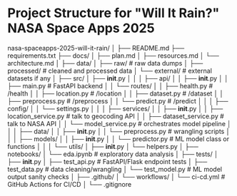 # Project Structure for "Will It Rain?" NASA Space Apps 2025

nasa-spaceapps-2025-will-it-rain/
│
├── README.md
├── requirements.txt
├── docs/
│   ├── plan.md
│   ├── resources.md
│   └── architecture.md
│
├── data/
│   ├── raw/                # raw data dumps
│   ├── processed/          # cleaned and processed data
│   └── external/           # external datasets if any
│
├── src/
│   ├── __init__.py
│   │
│   ├── api/
│   │   ├── __init__.py
│   │   ├── main.py           # FastAPI backend
│   │   └── routes/
│   │       ├── health.py          # /health
│   │       ├── location.py        # /location
│   │       ├── dataset.py         # /dataset
│   │       ├── preprocess.py      # /preprocess
│   │       └── predict.py         # /predict
│   │
│   ├── config/
│   │   └── settings.py
│   │
│   ├── services/
│   │   ├── __init__.py
│   │   ├── location_service.py    # talk to geocoding API
│   │   ├── dataset_service.py     # talk to NASA API
│   │   └── model_service.py       # orchestrates model pipeline
│   │
│   ├── data/
│   │   ├── __init__.py
│   │   └── preprocess.py     # wrangling scripts
│   │
│   ├── models/
│   │   ├── __init__.py
│   │   └── predictor.py      # ML model class or functions
│   │
│   └── utils/
│       ├── __init__.py
│       └── helpers.py
│
├── notebooks/
│   └── eda.ipynb          # exploratory data analysis
│
├── tests/
│   ├── __init__.py
│   ├── test_api.py         # FastAPI/Flask endpoint tests
│   ├── test_data.py        # data cleaning/wrangling
│   └── test_model.py       # ML model output sanity checks
│
├── .github/
│   └── workflows/
│       └── ci-cd.yml      # GitHub Actions for CI/CD
│
└── .gitignore
